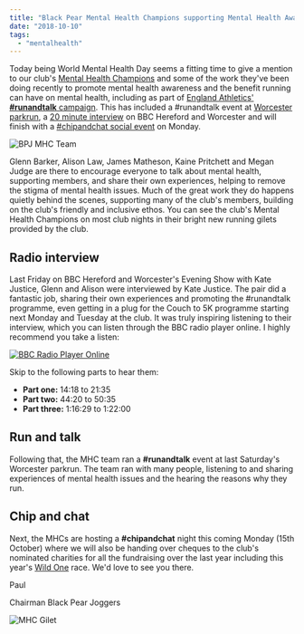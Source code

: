 ```yaml
---
title: "Black Pear Mental Health Champions supporting Mental Health Awareness"
date: "2018-10-10"
tags: 
  - "mentalhealth"
---
```


​​Today being World Mental Health Day seems a fitting time to give a mention to our club's [Mental Health Champions](http://bpj.org.uk/meet-the-joggers/) and some of the work they've been doing recently to promote mental health awareness and the benefit running can have on mental health, including as part of [England Athletics' **#runandtalk** campaign](https://www.englandathletics.org/clubs--community/mental-wellbeing/runandtalk). This has included a #runandtalk event at [Worcester parkrun](http://www.parkrun.org.uk/worcester/), a [20 minute interview](https://www.bbc.co.uk/radio/play/p06kyp08) on BBC Hereford and Worcester and will finish with a [#chipandchat social event](https://www.facebook.com/events/339675726577374/) on Monday.

![BPJ MHC Team](https://bpj.org.uk/wp-content/uploads/2018/10/bpj-mhc-team.jpg)

Glenn Barker, Alison Law, James Matheson, Kaine Pritchett and Megan Judge are there to encourage everyone to talk about mental health, supporting members, and share their own experiences, helping to remove the stigma of mental health issues. Much of the great work they do happens quietly behind the scenes, supporting many of the club's members, building on the club's friendly and inclusive ethos. You can see the club's Mental Health Champions on most club nights in their bright new running gilets provided by the club.

## Radio interview

Last Friday on BBC Hereford and Worcester's Evening Show with Kate Justice, Glenn and Alison were interviewed by Kate Justice. The pair did a fantastic job, sharing their own experiences and promoting the #runandtalk programme, even getting in a plug for the Couch to 5K programme starting next Monday and Tuesday at the club. It was truly inspiring listening to their interview, which you can listen through the BBC radio player online. I highly recommend you take a listen:

[![BBC Radio Player Online](https://bpj.org.uk/wp-content/uploads/2018/10/iplayer-thumbnail.png)](https://www.bbc.co.uk/radio/play/p06kyp08)

Skip to the following parts to hear them:

- **Part one:** 14:18 to 21:35
- **Part two:** 44:20 to 50:35
- **Part three:** 1:16:29 to 1:22:00

## Run and talk

Following that, the MHC team ran a **#runandtalk** event at last Saturday's Worcester parkrun. The team ran with many people, listening to and sharing experiences of mental health issues and the hearing the reasons why they run.

## Chip and chat

Next, the MHCs are hosting a **#chipandchat** night this coming Monday (15th October) where we will also be handing over cheques to the club's nominated charities for all the fundraising over the last year including this year's [Wild One](https://bpj.org.uk/our-races/wild-race/) race. We'd love to see you there.

Paul

Chairman Black Pear Joggers

![MHC Gilet](https://bpj.org.uk/wp-content/uploads/2018/10/mhc-gilet.jpg)
